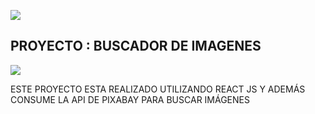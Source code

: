 ![](https://blog.wildix.com/wp-content/uploads/2020/06/react-logo.jpg)

## PROYECTO : BUSCADOR DE IMAGENES   
![](https://emojipedia-us.s3.dualstack.us-west-1.amazonaws.com/thumbs/160/microsoft/209/frame-with-picture_1f5bc.png)

ESTE PROYECTO ESTA REALIZADO UTILIZANDO REACT JS Y ADEMÁS CONSUME LA API DE PIXABAY PARA BUSCAR IMÁGENES 
